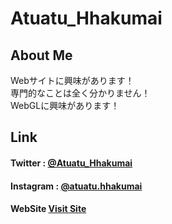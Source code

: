 # Atuatu_Hhakumai  

## About Me
Webサイトに興味があります！   
専門的なことは全く分かりません！  
WebGLに興味があります！

## Link  
#### Twitter : <a href="https://x.com/Atuatu_Hhakumai" target="_blank">@Atuatu_Hhakumai</a>
#### Instagram : <a href="https://www.instagram.com/atuatu.hhakumai/" target="_blank">@atuatu.hhakumai</a>
#### WebSite <a href="https://Atuatu-Hhakumai.github.io" target="_blank">Visit Site</a>
